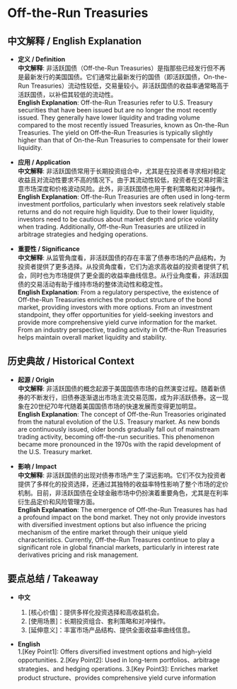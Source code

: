 # Off-the-Run Treasuries

## 中文解释 / English Explanation

* **定义 / Definition**  
  **中文解释**: 非活跃国债（Off-the-Run Treasuries）是指那些已经发行但不再是最新发行的美国国债。它们通常比最新发行的国债（即活跃国债，On-the-Run Treasuries）流动性较低，交易量较小。非活跃国债的收益率通常略高于活跃国债，以补偿其较低的流动性。  
  **English Explanation**: Off-the-Run Treasuries refer to U.S. Treasury securities that have been issued but are no longer the most recently issued. They generally have lower liquidity and trading volume compared to the most recently issued Treasuries, known as On-the-Run Treasuries. The yield on Off-the-Run Treasuries is typically slightly higher than that of On-the-Run Treasuries to compensate for their lower liquidity.

* **应用 / Application**  
  **中文解释**: 非活跃国债常用于长期投资组合中，尤其是在投资者寻求相对稳定收益且对流动性要求不高的情况下。由于其流动性较低，投资者在交易时需注意市场深度和价格波动风险。此外，非活跃国债也用于套利策略和对冲操作。  
  **English Explanation**: Off-the-Run Treasuries are often used in long-term investment portfolios, particularly when investors seek relatively stable returns and do not require high liquidity. Due to their lower liquidity, investors need to be cautious about market depth and price volatility when trading. Additionally, Off-the-Run Treasuries are utilized in arbitrage strategies and hedging operations.

* **重要性 / Significance**  
  **中文解释**: 从监管角度看，非活跃国债的存在丰富了债券市场的产品结构，为投资者提供了更多选择。从投资角度看，它们为追求高收益的投资者提供了机会，同时也为市场提供了更全面的收益率曲线信息。从行业角度看，非活跃国债的交易活动有助于维持市场的整体流动性和稳定性。  
  **English Explanation**: From a regulatory perspective, the existence of Off-the-Run Treasuries enriches the product structure of the bond market, providing investors with more options. From an investment standpoint, they offer opportunities for yield-seeking investors and provide more comprehensive yield curve information for the market. From an industry perspective, trading activity in Off-the-Run Treasuries helps maintain overall market liquidity and stability.

## 历史典故 / Historical Context

* **起源 / Origin**  
  **中文解释**: 非活跃国债的概念起源于美国国债市场的自然演变过程。随着新债券的不断发行，旧债券逐渐退出市场主流交易范围，成为非活跃债券。这一现象在20世纪70年代随着美国国债市场的快速发展而变得更加明显。  
  **English Explanation**: The concept of Off-the-Run Treasories originated from the natural evolution of the U.S. Treasury market. As new bonds are continuously issued, older bonds gradually fall out of mainstream trading activity, becoming off-the-run securities. This phenomenon became more pronounced in the 1970s with the rapid development of the U.S. Treasury market.

* **影响 / Impact**  
  **中文解释**: 非活跃国债的出现对债券市场产生了深远影响。它们不仅为投资者提供了多样化的投资选择，还通过其独特的收益率特性影响了整个市场的定价机制。目前，非活跃国债在全球金融市场中仍扮演着重要角色，尤其是在利率衍生品定价和风险管理方面。  
  **English Explanation**: The emergence of Off-the-Run Treasures has had a profound impact on the bond market. They not only provide investors with diversified investment options but also influence the pricing mechanism of the entire market through their unique yield characteristics. Currently, Off-the-Run Treasures continue to play a significant role in global financial markets, particularly in interest rate derivatives pricing and risk management.

## 要点总结 / Takeaway

* **中文**  
  1. [核心价值]：提供多样化投资选择和高收益机会。
  2. [使用场景]：长期投资组合、套利策略和对冲操作。
  3. [延伸意义]：丰富市场产品结构、提供全面收益率曲线信息。

* **English**  
  1.[Key Point1]: Offers diversified investment options and high-yield opportunities.
  2.[Key Point2]: Used in long-term portfolios、arbitrage strategies、and hedging operations.
  3.[Key Point3]: Enriches market product structure、provides comprehensive yield curve information